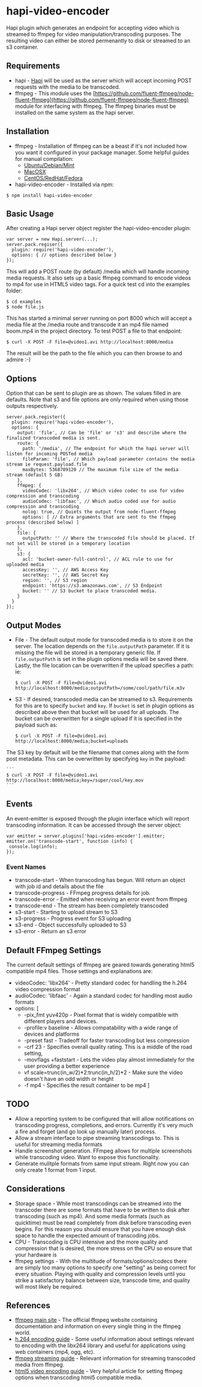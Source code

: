 hapi-video-encoder
==================

Hapi plugin which generates an endpoint for accepting video which is streamed to ffmpeg for video manipulation/transcoding purposes. The resulting video can either be stored permenantly to disk or streamed to an s3 container. 

## Requirements

* hapi - [Hapi](https://github.com/spumko/hapi) will be used as the server which will accept incoming POST requests with the media to be transcoded. 
* ffmpeg - This module uses the [https://github.com/fluent-ffmpeg/node-fluent-ffmpeg](https://github.com/fluent-ffmpeg/node-fluent-ffmpeg) module for interfacing with ffmpeg. The ffmpeg binaries must be installed on the same system as the hapi server. 

## Installation
* ffmpeg - Installation of ffmpeg can be a beast if it's not included how you want it configured in your package manager. Some helpful guides for manual compilation:
  * [Ubuntu/Debian/Mint](https://trac.ffmpeg.org/wiki/CompilationGuide/Ubuntu)
  * [MacOSX](https://trac.ffmpeg.org/wiki/CompilationGuide/MacOSX)
  * [CentOS/RedHat/Fedora](https://trac.ffmpeg.org/wiki/CompilationGuide/Centos)
* hapi-video-encoder - Installed via npm:
```
$ npm install hapi-video-encoder
```

## Basic Usage

After creating a Hapi server object register the hapi-video-encoder plugin:

```
var server = new Hapi.server(...);
server.pack.regiser({
  plugin: require('hapi-video-encoder'),
  options: { // options described below }
});
```

This will add a POST route (by default) /media which will handle incoming media requests. It also sets up a basic ffmpeg command to encode videos to mp4 for use in HTML5 video tags. For a quick test cd into the examples folder:

```
$ cd examples
$ node file.js
```

This has started a minimal server running on port 8000 which will accept a media file at the /media route and transcode it an mp4 file named boom.mp4 in the project directory. To test POST a file to that endpoint:

```
$ curl -X POST -F file=@video1.avi http://localhost:8000/media
```

The result will be the path to the file which you can then browse to and admire :-)

## Options

Option that can be sent to plugin are as shown. The values filled in are defaults. Note that s3 and file options are only required when using those outputs respectively. 

```
server.pack.register({
  plugin: require('hapi-video-encoder'),
  options: {
    output: 'file', // Can be 'file' or 's3' and describe where the finalized transcoded media is sent.
    route: {
      path: '/media', // The endpoint for which the hapi server will listen for incoming POSTed media
      fileParam: 'file', // Which payload parameter contains the media stream ie request.payload.file
      maxBytes: 5368709120 // The maximum file size of the media stream (default 5 GB)
    },
    ffmpeg: {
      videoCodec: 'libx264', // Which video codec to use for video compression and transcoding
      audioCodec: 'libfaac', // Which audio coded use for audio compression and transcoding
      nolog: true, // Quiets the output from node-fluent-ffmpeg
      options: [ // Extra arguments that are sent to the ffmpeg process (described below) ]
    },
    file: {
      outputPath: '' // Where the transcoded file should be placed. If not set will be stored in a temporary location
    },
    s3: {
      acl: 'bucket-owner-full-control', // ACL rule to use for uploaded media
      accessKey: '', // AWS Access Key
      secretKey: '', // AWS Secret Key
      region: '', // S3 region
      endpoint: 'https://s3.amazonaws.com', // S3 Endpoint
      bucket: '' // S3 bucket to place transcoded media. 
    }
  }
});
```

## Output Modes
 * File - The default output mode for transcoded media is to store it on the server. The location depends on the `file.outputPath` parameter. If it is missing the file will be stored in a temporary generic file. If `file.outputPath` is set in the plugin options media will be saved there. Lastly, the file location can be overwritten if the upload specifies a path: ie:

    ```
    $ curl -X POST -F file=@video1.avi http://localhost:8000/media;outputPath=/some/cool/path/file.m3v
    ```
 * S3 - If desired, transcoded media can be streamed to s3. Requirements for this are to specify `bucket` and `key`. If `bucket` is set in plugin options as described above then that bucket will be used for all uploads. The bucket can be overwritten for a single upload if it is specified in the payload such as:
 
    ```
    $ curl -X POST -F file=@video1.avi http://localhost:8000/media;bucket=uploads
    ``` 

  The S3 key by default will be the filename that comes along with the form post metadata. This can be overwritten by specifying `key` in the payload:

    ```
    $ curl -X POST -F file=@video1.avi http://localhost:8000/media;key=/super/cool/key.mov
    ```

## Events
An event-emitter is exposed through the plugin interface which will report transcoding information. It can be accessed through the server object:

```
var emitter = server.plugins['hapi-video-encoder'].emitter;
emitter.on('transcode-start', function (info) {
 console.log(info);
});
```

### Event Names
* transcode-start - When transcoding has begun. Will return an object with job id and details about the file
* transcode-progress - FFmpeg progress details for job.
* transcode-error - Emitted when receiving an error event from ffmpeg
* transcode-end - The stream has been completely transcoded
* s3-start - Starting to upload stream to S3
* s3-progress - Progress event for S3 uploading
* s3-end - Object successfully uploaded to S3
* s3-error - Return an s3 error
  
## Default FFmpeg Settings
The current default settings of ffmpeg are geared towards generating html5 compatible mp4 files. Those settings and explanations are:

* videoCodec: 'libx264' - Pretty standard codec for handling the h.264 video compression format
* audioCodec: 'libfaac' - Again a standard codec for handling most audio formats
* options: [
  * -pix_fmt yuv420p - Pixel format that is widely compatible with different players and devices. 
  * -profile:v baseline - Allows compatability with a wide range of devices and platforms
  * -preset fast - Tradeoff for faster transcoding but less compression
  * -crf 23 - Specifies overall quality rating. This is a middle of the road setting,
  * -movflags +faststart - Lets the video play almost immediately for the user providing a better experience
  * vf scale=trunc(in_w/2)*2:trunc(in_h/2)*2 - Make sure the video doesn't have an odd width or height
  * -f mp4 - Specifies the result container to be mp4
]

## TODO
* Allow a reporting system to be configured that will allow notifications on transcoding progress, completions, and errors. Currently it's very much a fire and forget (and go look up manually later) process.
* Allow a stream interface to pipe streaming transcodings to. This is useful for streaming media formats
* Handle screenshot generation. FFmpeg allows for multiple screenshots while transcoding video. Want to expose this functionality.
* Generate mulitple formats from same input stream. Right now you can only create 1 format from 1 input. 

## Considerations
* Storage space - While most transcodings can be streamed into the transcoder there are some formats that have to be written to disk after transcoding (such as mp4). And some media formats (such as quicktime) must be read completely from disk before transcoding even begins. For this reason you should ensure that you have enough disk space to handle the expected amount of transcoding jobs. 
* CPU - Transcoding is CPU intensive and the more quality and compression that is desired, the more stress on the CPU so ensure that your hardware is 
* ffmpeg settings - With the multitude of formats/options/codecs there are simply too many options to specify one "setting" as being correct for every situation. Playing with quality and compression levels until you strike a satisfactory balance between size, transcode time, and quality will most likely be required. 


## References
* [ffmpeg main site](https://www.ffmpeg.org/) - The official ffmpeg website containing documentation and information on every single thing in the ffmpeg world. 
* [h.264 encoding guide](https://trac.ffmpeg.org/wiki/Encode/H.264) - Some useful information about settings relevant to encoding with the libx264 library and useful for applications using web containers (mp4, ogg, etc). 
* [ffmpeg streaming guide](https://trac.ffmpeg.org/wiki/StreamingGuide) - Relevant information for streaming transcoded media from ffmpeg.
* [html5 video encoding guide](https://blog.mediacru.sh/2013/12/23/The-right-way-to-encode-HTML5-video.html) - Very helpful article for setting ffmpeg options when transcoding html5 compatible media.
